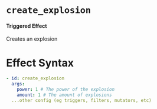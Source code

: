 # `create_explosion`
#### Triggered Effect

Creates an explosion

# Effect Syntax
```yaml
- id: create_explosion
  args:
    power: 1 # The power of the explosion
    amount: 1 # The amount of explosions
  ...other config (eg triggers, filters, mutators, etc)
```
